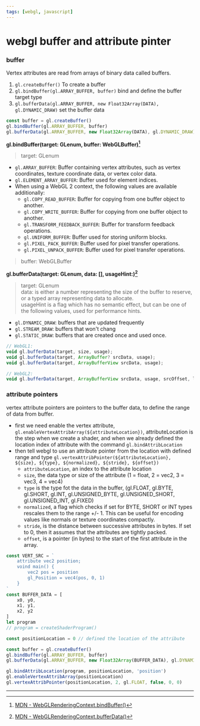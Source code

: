 ```yaml
---
tags: [webgl, javascript]
---
```

  
# webgl buffer and attribute pinter

### buffer
Vertex attributes are read from arrays of binary data called buffers. 
1. `gl.createBuffer()` To create a buffer
2. `gl.bindBuffer(gl.ARRAY_BUFFER, buffer)` bind and define the buffer target type
3. `gl.bufferData(gl.ARRAY_BUFFER, new Float32Array(DATA), gl.DYNAMIC_DRAW)` set the buffer data  

```javascript
const buffer = gl.createBuffer()
gl.bindBuffer(gl.ARRAY_BUFFER, buffer)
gl.bufferData(gl.ARRAY_BUFFER, new Float32Array(DATA), gl.DYNAMIC_DRAW)
```

**gl.bindBuffer(target: GLenum, buffer: WebGLBuffer)[^bindBuffer]**  
> target: GLenum
- `gl.ARRAY_BUFFER`: Buffer containing vertex attributes, such as vertex coordinates, texture coordinate data, or vertex color data.
- `gl.ELEMENT_ARRAY_BUFFER`: Buffer used for element indices.
- When using a WebGL 2 context, the following values are available additionally:
    + `gl.COPY_READ_BUFFER`: Buffer for copying from one buffer object to another.
    + `gl.COPY_WRITE_BUFFER`: Buffer for copying from one buffer object to another.
    + `gl.TRANSFORM_FEEDBACK_BUFFER`: Buffer for transform feedback operations.
    + `gl.UNIFORM_BUFFER`: Buffer used for storing uniform blocks.
    + `gl.PIXEL_PACK_BUFFER`: Buffer used for pixel transfer operations.
    + `gl.PIXEL_UNPACK_BUFFER`: Buffer used for pixel transfer operations.
  
> buffer: WebGLBuffer  

**gl.bufferData(target: GLenum, data: [], usageHint:)[^bufferData]**
> target: GLenum  
> data: is either a number representing the size of the buffer to reserve, or a typed array representing data to allocate.  
> usageHint is a flag which has no semantic effect, but can be one of the following values, used for performance hints.  
+ `gl.DYNAMIC_DRAW`: buffers that are updated frequently
+ `gl.STREAM_DRAW`: buffers that won't chang
+ `gl.STATIC_DRAW`:  buffers that are created once and used once.  
  
```javascript
// WebGL1:
void gl.bufferData(target, size, usage);
void gl.bufferData(target, ArrayBuffer? srcData, usage);
void gl.bufferData(target, ArrayBufferView srcData, usage);

// WebGL2:
void gl.bufferData(target, ArrayBufferView srcData, usage, srcOffset, length);
```

### attribute pointers
vertex attribute pointers are pointers to the buffer data, to define the range of data from buffer.   
- first we need enable the vertex attribute, `gl.enableVertexAttribArray(${attributeLocation})`, attributeLocation is the step when we create a shader, and when we already defined the location index of attribute with the command `gl.bindAttribLocation`
- then tell webgl to use an attribute pointer from the location with defined range and type `gl.vertexAttribPointer(${attributeLocation}, ${size}, ${type}, ${normalized}, ${stride}, ${offset})`
    + `attributeLocation`, an index to the attribute location
    + `size`, the data type or size of the attribute (1 = float, 2 = vec2, 3 = vec3, 4 = vec4)
    + `type` is the type fot the data in the buffer, (gl.FLOAT, gl.BYTE, gl.SHORT, gl.INT, gl.UNSIGNED_BYTE, gl.UNSIGNED_SHORT, gl.UNSIGNED_INT, gl.FIXED)
    + `normalized`, a flag which checks if set for BYTE, SHORT or INT types rescales them to the range +/- 1. This can be useful for encoding values like normals or texture coordinates compactly.
    + `stride`, is the distance between successive attributes in bytes. If set to 0, then it assumes that the attributes are tightly packed.
    + `offset`, is a pointer (in bytes) to the start of the first attribute in the array.
  

```javascript
const VERT_SRC = `
    attribute vec2 position;
    voind main() {
        vec2 pos = position
        gl_Position = vec4(pos, 0, 1)
    }
`
const BUFFER_DATA = [
    x0, y0,
    x1, y1,
    x2, y2
]
let program
// program = createShaderProgram()

const positionLocation = 0 // defined the location of the attribute

const buffer = gl.createBuffer()
gl.bindBuffer(gl.ARRAY_BUFFER, buffer)
gl.bufferData(gl.ARRAY_BUFFER, new Float32Array(BUFFER_DATA), gl.DYNAMIC_DRAW)

gl.bindAttribLocation(program, positionLocation, 'position')
gl.enableVertexAttribArray(positionLocation)
gl.vertexAttribPointer(positionLocation, 2, gl.FLOAT, false, 0, 0)
```
---
[^bindBuffer]: [MDN - WebGLRenderingContext.bindBuffer()](https://developer.mozilla.org/en-US/docs/Web/API/WebGLRenderingContext/bindBuffer)
[^bufferData]: [MDN - WebGLRenderingContext.bufferData()](https://developer.mozilla.org/en-US/docs/Web/API/WebGLRenderingContext/bufferData)